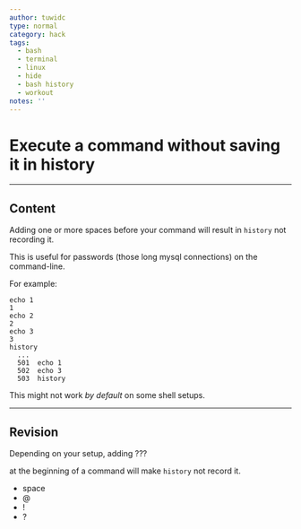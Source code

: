 ```yaml
---
author: tuwidc
type: normal
category: hack
tags:
  - bash
  - terminal
  - linux
  - hide
  - bash history
  - workout
notes: ''
---
```


# Execute a command without saving it in history


---

## Content

Adding one or more spaces before your command will result in `history` not recording it.

This is useful for passwords (those long mysql connections) on the command-line.

For example:

```plain-text
echo 1
1
echo 2
2
echo 3
3
history
  ...
  501  echo 1
  502  echo 3
  503  history
```

This might not work *by default* on some shell setups.


---

## Revision

Depending on your setup, adding ???

at the beginning of a command will make `history` not record it.

- space
- @
- !
- ?
